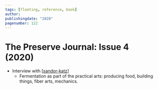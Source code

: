 ```yaml
---
tags: [fleeting, reference, book]
author:
publishingdate: "2020"
pagenumber: 122
---
```


# The Preserve Journal: Issue 4 (2020)

- Interview with [[sandor-katz]]
  - Fermentation as part of the practical arts: producing food, building things, fiber arts, mechanics.


[//begin]: # "Autogenerated link references for markdown compatibility"
[sandor-katz]: sandor-katz "Sandor Katz"
[//end]: # "Autogenerated link references"
